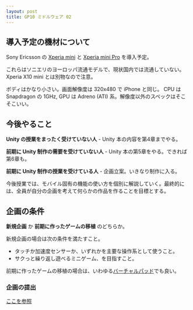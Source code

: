 ```yaml
---
layout: post
title: GP10 ミドルウェア 02
---
```


## 導入予定の機材について

Sony Ericsson の [Xperia mini](http://www.sonyericsson.com/cws/products/mobilephones/overview/xperia-mini-pro?cc=gb&lc=en#view=overview) と [Xperia mini Pro](http://www.sonyericsson.com/cws/products/mobilephones/overview/xperia-mini-pro?cc=gb&lc=en#view=overview) を導入予定。

これらはソニエリのヨーロッパ流通モデルで、現状国内では流通していない。Xperia X10 mini とは別物なので注意。

ボディはかなり小さい。画面解像度は 320x480 で iPhone と同じ。 CPU は Snapdragon の 1GHz, GPU は Adreno (ATI) 系。解像度以外のスペックはそこそこいい。

## 今後やること

**Unity の授業をまったく受けていない人** - Unity 本の内容を第4章までやる。

**前期に Unity 制作の需要を受けていない人** - Unity 本の第5章をやる。できれば第6章も。

**前期に Unity 制作の授業を受けている人** - 企画立案。いきなり制作に入る。

今後授業では、モバイル固有の機能の使い方を個別に解説していく。最終的には、全員が自分の企画を考えて何らかの作品を作ることを目標とする。

## 企画の条件

**新規企画** か **前期に作ったゲームの移植** のどちらか。

新規企画の場合は次の条件を満たすこと。

 - タッチか加速度センサーか、いずれかを主要な操作系として使うこと。
 - サクっと繰り返し遊べるミニゲーム、を目指すこと。

前期に作ったゲームの移植の場合は、いわゆる[バーチャルパッド](http://www.youtube.com/watch?v=PUADvSRG7hE)でも良い。

### 企画の提出

[ここを参照](http://code.google.com/p/vga-unity/wiki/GP10UnityGameDevelopment04)
